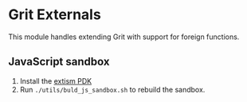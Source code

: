 # Grit Externals

This module handles extending Grit with support for foreign functions.

## JavaScript sandbox

1. Install the [extism PDK](https://extism.org/docs/write-a-plugin/js-pdk)
2. Run `./utils/buld_js_sandbox.sh` to rebuild the sandbox.

